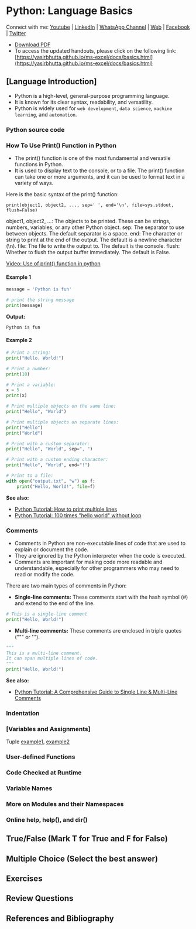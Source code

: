 # Python: Language Basics

Connect with me: [Youtube](https://www.youtube.com/yasirbhutta) \| [LinkedIn](https://www.linkedin.com/in/yasirbhutta/) \| [WhatsApp Channel](https://whatsapp.com/channel/0029VaC3BC160eBZZSs3CW0c) \| [Web](https://yasirbhutta.github.io/) \| [Facebook](https://www.facebook.com/yasirbhutta786) \| [Twitter](https://twitter.com/yasirbhutta)

- [Download PDF](https://yasirbhutta.github.io/python/docs/basics.pdf)
- To access the updated handouts, please click on the following link:
[https://yasirbhutta.github.io/ms-excel/docs/basics.html](https://yasirbhutta.github.io/ms-excel/docs/basics.html)

## [Language Introduction]

- Python is a high-level, general-purpose programming language.
- It is known for its clear syntax, readability, and versatility.
- Python is widely used for `web development`, `data science`, `machine learning`, and `automation`.

### Python source code

### How To Use Print() Function in Python

- The print() function is one of the most fundamental and versatile functions in Python.
- It is used to display text to the console, or to a file. The print() function can take one or more arguments, and it can be used to format text in a variety of ways.

Here is the basic syntax of the print() function:

```pthon
print(object1, object2, ..., sep=' ', end='\n', file=sys.stdout, flush=False)
```

object1, object2, ...: The objects to be printed. These can be strings, numbers, variables, or any other Python object.
sep: The separator to use between objects. The default separator is a space.
end: The character or string to print at the end of the output. The default is a newline character (\n).
file: The file to write the output to. The default is the console.
flush: Whether to flush the output buffer immediately. The default is False.

[Video: Use of print() function in python](https://youtu.be/RSSSyqw79_M)

#### Example 1

```python
message = 'Python is fun'

# print the string message
print(message)

```

**Output:**

```code
Python is fun
```

#### Example 2

```python
# Print a string:
print("Hello, World!")

# Print a number:
print(10)

# Print a variable:
x = 5
print(x)

# Print multiple objects on the same line:
print("Hello", "World")

# Print multiple objects on separate lines:
print("Hello")
print("World")

# Print with a custom separator:
print("Hello", "World", sep=", ")

# Print with a custom ending character:
print("Hello", "World", end="!")

# Print to a file:
with open("output.txt", "w") as f:
    print("Hello, World!", file=f)

```

**See also:**

- [Python Tutorial: How to print multiple lines](https://www.youtube.com/watch?v=Y13CX7-zzcQ&list=PLKYRx0Ibk7Vi-CC7ik98qT0VKK0F7ikja&index=51)
- [Python Tutorial: 100 times "hello world" without loop](https://www.youtube.com/watch?v=QpqnHtD76BI&list=PLKYRx0Ibk7Vi-CC7ik98qT0VKK0F7ikja&index=7)

### Comments

- Comments in Python are non-executable lines of code that are used to explain or document the code.
- They are ignored by the Python interpreter when the code is executed. 
- Comments are important for making code more readable and understandable, especially for other programmers who may need to read or modify the code.

There are two main types of comments in Python:

- **Single-line comments:** These comments start with the hash symbol (#) and extend to the end of the line.

```python
# This is a single-line comment
print("Hello, World!")
```

- **Multi-line comments:** These comments are enclosed in triple quotes (""" or ''').

```python
"""
This is a multi-line comment.
It can span multiple lines of code.
"""
print("Hello, World!")
```

**See also:**

- [Python Tutorial: A Comprehensive Guide to Single Line & Multi-Line Comments](https://www.youtube.com/watch?v=W7ixMGE2exc&list=PLKYRx0Ibk7Vi-CC7ik98qT0VKK0F7ikja&index=73)

### Indentation

### [Variables and Assignments]

Tuple [example1,](https://yasirbhutta.blogspot.com/2022/09/python-variables-and-assignment-tuple.html) [example2](https://yasirbhutta.blogspot.com/2022/09/python-variables-and-assignment-tuple_22.html)

### User-defined Functions

### Code Checked at Runtime

### Variable Names

### More on Modules and their Namespaces

### Online help, help(), and dir()

## True/False (Mark T for True and F for False)

## Multiple Choice (Select the best answer)

## Exercises

## Review Questions

## References and Bibliography